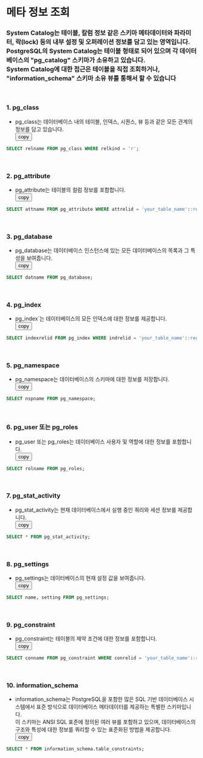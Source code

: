 # 메타 정보 조회

### System Catalog는 테이블, 칼럼 정보 같은 스키마 메타데이터와 파라미터, 락(lock) 등의 내부 설정 및 오퍼레이션 정보를 담고 있는 영역입니다.<br> PostgreSQL의 System Catalog는 테이블 형태로 되어 있으며 각 데이터베이스의 "pg_catalog" 스키마가 소유하고 있습니다.<br>System Catalog에 대한 접근은 테이블을 직접 조회하거나, "information_schema" 스키마 소유 뷰를 통해서 할 수 있습니다<br>
&nbsp;&nbsp;&nbsp;&nbsp;&nbsp;

### 1. pg_class
* pg_class는 데이터베이스 내의 테이블, 인덱스, 시퀀스, 뷰 등과 같은 모든 관계의 정보를 담고 있습니다.<br>
<button onclick="copyCode(0)">copy</button>
```sql
SELECT relname FROM pg_class WHERE relkind = 'r';
```
&nbsp;
### 2. pg_attribute
* pg_attribute는 테이블의 컬럼 정보를 포함합니다.<br>
<button onclick="copyCode(1)">copy</button>
```sql
SELECT attname FROM pg_attribute WHERE attrelid = 'your_table_name'::regclass;
```
&nbsp;
### 3. pg_database
* pg_database는 데이터베이스 인스턴스에 있는 모든 데이터베이스의 목록과 그 특성을 보여줍니다.<br>
<button onclick="copyCode(2)">copy</button>
```sql
SELECT datname FROM pg_database;
```
&nbsp;
### 4. pg_index
* pg_index`는 데이터베이스의 모든 인덱스에 대한 정보를 제공합니다.<br>
<button onclick="copyCode(3)">copy</button>
```sql
SELECT indexrelid FROM pg_index WHERE indrelid = 'your_table_name'::regclass;
```
&nbsp;
### 5. pg_namespace
* pg_namespace는 데이터베이스의 스키마에 대한 정보를 저장합니다.<br>
<button onclick="copyCode(4)">copy</button>
```sql
SELECT nspname FROM pg_namespace;
```
&nbsp;
### 6. pg_user 또는 pg_roles
* pg_user 또는 pg_roles는 데이터베이스 사용자 및 역할에 대한 정보를 포함합니다.<br>
<button onclick="copyCode(5)">copy</button>
```sql
SELECT rolname FROM pg_roles;
```
&nbsp;
### 7. pg_stat_activity
* pg_stat_activity는 현재 데이터베이스에서 실행 중인 쿼리와 세션 정보를 제공합니다.<br>
<button onclick="copyCode(6)">copy</button>
```sql
SELECT * FROM pg_stat_activity;
```
&nbsp;
### 8. pg_settings
* pg_settings는 데이터베이스의 현재 설정 값을 보여줍니다.<br>
<button onclick="copyCode(7)">copy</button>
```sql
SELECT name, setting FROM pg_settings;
```
&nbsp;
### 9. pg_constraint
* pg_constraint는 테이블의 제약 조건에 대한 정보를 포함합니다.<br>
<button onclick="copyCode(8)">copy</button>
```sql
SELECT conname FROM pg_constraint WHERE conrelid = 'your_table_name'::regclass;
```
&nbsp;
### 10. information_schema
* information_schema는 PostgreSQL을 포함한 많은 SQL 기반 데이터베이스 시스템에서 표준 방식으로 데이터베이스 메타데이터를 제공하는 특별한 스키마입니다.<br> 
  이 스키마는 ANSI SQL 표준에 정의된 여러 뷰를 포함하고 있으며, 데이터베이스의 구조와 특성에 대한 정보를 쿼리할 수 있는 표준화된 방법을 제공합니다.<br>
<button onclick="copyCode(9)">copy</button>
```sql
SELECT * FROM information_schema.table_constraints;
```
